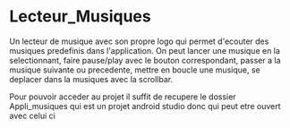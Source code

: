 # Lecteur_Musiques
Un lecteur de musique avec son propre logo qui permet d'ecouter des musiques predefinis dans l'application. On peut lancer une musique en la selectionnant, faire pause/play avec le bouton correspondant, passer a la musique suivante ou precedente, mettre en boucle une musique, se deplacer dans la musiques avec la scrollbar.

Pour pouvoir acceder au projet il suffit de recupere le dossier Appli_musiques qui est un projet android studio donc qui peut etre ouvert avec celui ci
